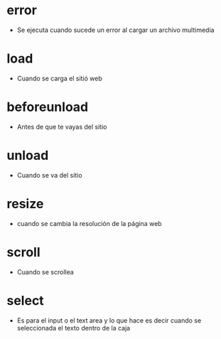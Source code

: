 # error

- Se ejecuta cuando sucede un error al cargar un archivo multimedia 

# load

- Cuando se carga el sitió web

# beforeunload

- Antes de que te vayas del sitio

# unload

- Cuando se va del sitio

# resize

- cuando se cambia la resolución de la página web

# scroll

- Cuando se scrollea

# select

- Es para el input o el text area y lo que hace es decir cuando se seleccionada el texto dentro de la caja